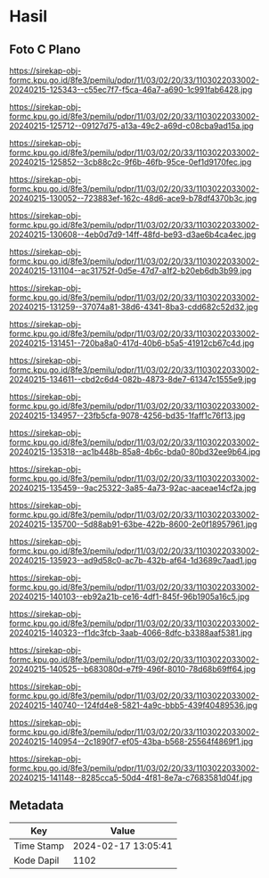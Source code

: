 # Hasil

## Foto C Plano

https://sirekap-obj-formc.kpu.go.id/8fe3/pemilu/pdpr/11/03/02/20/33/1103022033002-20240215-125343--c55ec7f7-f5ca-46a7-a690-1c991fab6428.jpg

https://sirekap-obj-formc.kpu.go.id/8fe3/pemilu/pdpr/11/03/02/20/33/1103022033002-20240215-125712--09127d75-a13a-49c2-a69d-c08cba9ad15a.jpg

https://sirekap-obj-formc.kpu.go.id/8fe3/pemilu/pdpr/11/03/02/20/33/1103022033002-20240215-125852--3cb88c2c-9f6b-46fb-95ce-0ef1d9170fec.jpg

https://sirekap-obj-formc.kpu.go.id/8fe3/pemilu/pdpr/11/03/02/20/33/1103022033002-20240215-130052--723883ef-162c-48d6-ace9-b78df4370b3c.jpg

https://sirekap-obj-formc.kpu.go.id/8fe3/pemilu/pdpr/11/03/02/20/33/1103022033002-20240215-130608--4eb0d7d9-14ff-48fd-be93-d3ae6b4ca4ec.jpg

https://sirekap-obj-formc.kpu.go.id/8fe3/pemilu/pdpr/11/03/02/20/33/1103022033002-20240215-131104--ac31752f-0d5e-47d7-a1f2-b20eb6db3b99.jpg

https://sirekap-obj-formc.kpu.go.id/8fe3/pemilu/pdpr/11/03/02/20/33/1103022033002-20240215-131259--37074a81-38d6-4341-8ba3-cdd682c52d32.jpg

https://sirekap-obj-formc.kpu.go.id/8fe3/pemilu/pdpr/11/03/02/20/33/1103022033002-20240215-131451--720ba8a0-417d-40b6-b5a5-41912cb67c4d.jpg

https://sirekap-obj-formc.kpu.go.id/8fe3/pemilu/pdpr/11/03/02/20/33/1103022033002-20240215-134611--cbd2c6d4-082b-4873-8de7-61347c1555e9.jpg

https://sirekap-obj-formc.kpu.go.id/8fe3/pemilu/pdpr/11/03/02/20/33/1103022033002-20240215-134957--23fb5cfa-9078-4256-bd35-1faff1c76f13.jpg

https://sirekap-obj-formc.kpu.go.id/8fe3/pemilu/pdpr/11/03/02/20/33/1103022033002-20240215-135318--ac1b448b-85a8-4b6c-bda0-80bd32ee9b64.jpg

https://sirekap-obj-formc.kpu.go.id/8fe3/pemilu/pdpr/11/03/02/20/33/1103022033002-20240215-135459--9ac25322-3a85-4a73-92ac-aaceae14cf2a.jpg

https://sirekap-obj-formc.kpu.go.id/8fe3/pemilu/pdpr/11/03/02/20/33/1103022033002-20240215-135700--5d88ab91-63be-422b-8600-2e0f18957961.jpg

https://sirekap-obj-formc.kpu.go.id/8fe3/pemilu/pdpr/11/03/02/20/33/1103022033002-20240215-135923--ad9d58c0-ac7b-432b-af64-1d3689c7aad1.jpg

https://sirekap-obj-formc.kpu.go.id/8fe3/pemilu/pdpr/11/03/02/20/33/1103022033002-20240215-140103--eb92a21b-ce16-4df1-845f-96b1905a16c5.jpg

https://sirekap-obj-formc.kpu.go.id/8fe3/pemilu/pdpr/11/03/02/20/33/1103022033002-20240215-140323--f1dc3fcb-3aab-4066-8dfc-b3388aaf5381.jpg

https://sirekap-obj-formc.kpu.go.id/8fe3/pemilu/pdpr/11/03/02/20/33/1103022033002-20240215-140525--b683080d-e7f9-496f-8010-78d68b69ff64.jpg

https://sirekap-obj-formc.kpu.go.id/8fe3/pemilu/pdpr/11/03/02/20/33/1103022033002-20240215-140740--124fd4e8-5821-4a9c-bbb5-439f40489536.jpg

https://sirekap-obj-formc.kpu.go.id/8fe3/pemilu/pdpr/11/03/02/20/33/1103022033002-20240215-140954--2c1890f7-ef05-43ba-b568-25564f4869f1.jpg

https://sirekap-obj-formc.kpu.go.id/8fe3/pemilu/pdpr/11/03/02/20/33/1103022033002-20240215-141148--8285cca5-50d4-4f81-8e7a-c7683581d04f.jpg


## Metadata

| Key        | Value               |
| ---------- | ------------------- |
| Time Stamp | 2024-02-17 13:05:41 |
| Kode Dapil | 1102                |



